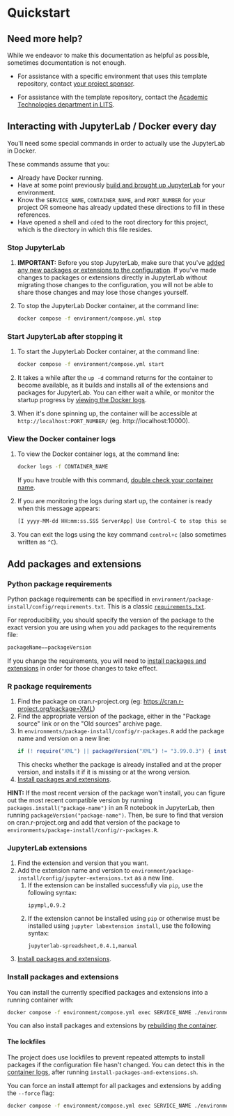 # Quickstart 



## Need more help?

While we endeavor to make this documentation as helpful as possible, sometimes documentation is not enough.

- For assistance with a specific environment that uses this template repository, contact [your project sponsor](#contact-info-here).

- For assistance with the template repository, contact the [Academic Technologies department in LITS](https://lits.mtholyoke.edu/about-lits/departments/technology-infrastructure-systems-support/academic-technologies).



## Interacting with JupyterLab / Docker every day

You'll need some special commands in order to actually use the JupyterLab in Docker.

These commands assume that you:
- Already have Docker running.
- Have at some point previously [build and brought up JupyterLab](SETTING-UP-YOUR-PROJECT.md#3-build-and-bring-up-jupyterlab) for your environment.
- Know the `SERVICE_NAME`, `CONTAINER_NAME`, and `PORT_NUMBER` for your project OR someone has already updated these directions to fill in these references.
- Have opened a shell and `cd`ed to the root directory for this project, which is the directory in which this file resides.



### Stop JupyterLab

1. **IMPORTANT:** Before you stop JupyterLab, make sure that you've [added any new packages or extensions to the configuration](#add-packages-and-extensions). If you've made changes to packages or extensions directly in JupyterLab without migrating those changes to the configuration, you will not be able to share those changes and may lose those changes yourself.

1. To stop the JupyterLab Docker container, at the command line:
    ```bash
    docker compose -f environment/compose.yml stop
    ```


### Start JupyterLab after stopping it

1. To start the JupyterLab Docker container, at the command line:
    ```bash
    docker compose -f environment/compose.yml start
    ```

1. It takes a while after the `up -d` command returns for the container to become available, as it builds and installs all of the extensions and packages for JupyterLab. You can either wait a while, or monitor the startup progress by [viewing the Docker logs](#view-the-docker-container-logs).

1. When it's done spinning up, the container will be accessible at `http://localhost:PORT_NUMBER/` (eg. http://localhost:10000).


### View the Docker container logs

1. To view the Docker container logs, at the command line:
    ```bash
    docker logs -f CONTAINER_NAME
    ```

    If you have trouble with this command, [double check your container name](README.md#finding-the-container_name).

1. If you are monitoring the logs during start up, the container is ready when this message appears:
    ```bash
    [I yyyy-MM-dd HH:mm:ss.SSS ServerApp] Use Control-C to stop this server and shut down all kernels (twice to skip confirmation).
    ```

1. You can exit the logs using the key command `control+c` (also sometimes written as `^C`).



## Add packages and extensions


### Python package requirements

Python package requirements can be specified in `environment/package-install/config/requirements.txt`. This is a classic [`requirements.txt`](https://pip.pypa.io/en/stable/reference/requirements-file-format/).

For reproducibility, you should specify the version of the package to the exact version you are using when you add packages to the requirements file:
```python
packageName==packageVersion
```

If you change the requirements, you will need to [install packages and extensions](#install-packages-and-extensions) in order for those changes to take effect.


### R package requirements

1. Find the package on cran.r-project.org (eg: https://cran.r-project.org/package=XML)
1. Find the appropriate version of the package, either in the "Package source" link or on the "Old sources" archive page.
1. In `environments/package-install/config/r-packages.R` add the package name and version on a new line:
    ```R
    if (! require("XML") || packageVersion("XML") != "3.99.0.3") { install_version("XML", version="3.99.0.3") }
    ```
    This checks whether the package is already installed and at the proper version, and installs it if it is missing or at the wrong version.
1. [Install packages and extensions](#install-packages-and-extensions).

**HINT:** If the most recent version of the package won't install, you can figure out the most recent compatible version by running `packages.install("package-name")` in an R notebook in JupyterLab, then running `packageVersion("package-name")`. Then, be sure to find that version on cran.r-project.org and add that version of the package to `environments/package-install/config/r-packages.R`.


### JupyterLab extensions

1. Find the extension and version that you want.
1. Add the extension name and version to `environment/package-install/config/jupyter-extensions.txt` as a new line.
    1. If the extension can be installed successfully via `pip`, use the following syntax:
        ```csv
        ipympl,0.9.2
        ```
    1. If the extension cannot be installed using `pip` or otherwise must be installed using `jupyter labextension install`, use the following syntax:
        ```csv
        jupyterlab-spreadsheet,0.4.1,manual
        ```
1. [Install packages and extensions](#install-packages-and-extensions).


### Install packages and extensions

You can install the currently specified packages and extensions into a running container with:
```bash
docker compose -f environment/compose.yml exec SERVICE_NAME ./environment/package-install/install-packages-and-extensions.sh 
```

You can also install packages and extensions by [rebuilding the container](SETTING-UP-YOUR-PROJECT.md#3-build-and-bring-up-jupyterlab).

#### The lockfiles

The project does use lockfiles to prevent repeated attempts to install packages if the configuration file hasn't changed. You can detect this in the [container logs](#view-the-docker-container-logs), after running `install-packages-and-extensions.sh`. 

You can force an install attempt for all packages and extensions by adding the `--force` flag:
```bash
docker compose -f environment/compose.yml exec SERVICE_NAME ./environment/package-install/install-packages-and-extensions.sh --force
```
